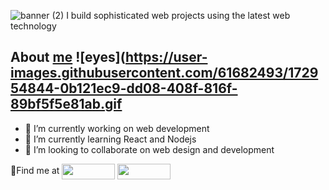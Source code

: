 ![banner (2)](https://user-images.githubusercontent.com/61682493/172954498-33a3376d-2c50-4207-9263-43b12a31083a.png)
I build sophisticated web projects using the latest web technology
## About [**me**](https://github.com/newtonfav) ![eyes](https://user-images.githubusercontent.com/61682493/172954844-0b121ec9-dd08-408f-816f-89bf5f5e81ab.gif


- 🔭 I’m currently working on web development
- 🌱 I’m currently learning React and Nodejs
- 👯 I’m looking to collaborate on web design and development

📍Find me at <a href="https://github.com/newtonfav" target="blank"><img align="center" src="https://user-images.githubusercontent.com/61682493/172943774-18e7b32a-d624-4d42-984e-76c73f92d5b3.png" alt="" height="25" width="85"/></a>  <a href="[https://github.com/newtonfav](https://www.linkedin.com/in/favour-oghenekowho/)" target="blank"><img align="center" src="https://user-images.githubusercontent.com/61682493/172947994-eae1b495-c904-4e82-aa61-d01b870cf0cf.png" alt="" height="25" width="85"/></a>









